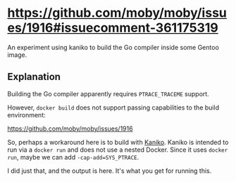 # https://github.com/moby/moby/issues/1916#issuecomment-361175319

An experiment using kaniko to build the Go compiler inside some Gentoo image.

## Explanation

Building the Go compiler apparently requires `PTRACE_TRACEME` support.

However, `docker build` does not support passing capabilities to the build
environment:

https://github.com/moby/moby/issues/1916

So, perhaps a workaround here is to build with [Kaniko][kaniko]. Kaniko is intended to
run via a `docker run` and does not use a nested Docker. Since it uses `docker
run`, maybe we can add `-cap-add=SYS_PTRACE`.

I did just that, and the output is here. It's what you get for running this.

[kaniko]:https://github.com/GoogleContainerTools/kaniko
